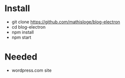 # Install
* git clone https://github.com/mathisloge/blog-electron
* cd blog-electron
* npm install
* npm start

# Needed
* wordpress.com site
